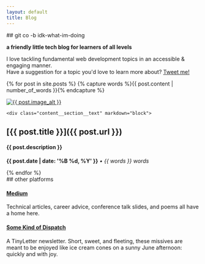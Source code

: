```yaml
---
layout: default
title: Blog
---
```

<div class="align-center" markdown="block">
## git co -b idk-what-im-doing

__a friendly little tech blog for learners of all levels__

I love tackling fundamental web development topics in an accessible & engaging manner.
<br>
Have a suggestion for a topic you'd love to learn more about? [Tweet me!](https://twitter.com/mariechatfield)
</div>

{% for post in site.posts %}
  {% capture words %}{{ post.content | number_of_words }}{% endcapture %}

  <div class="content__section">
    <div class="content__section__media">
      <a href="{{ post.url }}">
        <img class="content__section__image" src="{{ post.image }}" alt="{{ post.image_alt }}">
        </a>
    </div>

    <div class="content__section__text" markdown="block">
## [{{ post.title }}]({{ post.url }})
#### {{ post.description }}
__{{ post.date | date: '%B %d, %Y'  }}__
_&#8226; {{ words }} words_
</div>
  </div>
{% endfor %}

<div class="spacer--xl"></div>

<div class="align-center" markdown="block">
## other platforms

#### [Medium](https://medium.com/@mariechatfield)

Technical articles, career advice, conference talk slides, and poems all have a home here.

#### [Some Kind of Dispatch](http://tinyletter.com/mariechatfield)

A TinyLetter newsletter. Short, sweet, and fleeting, these missives are meant to be enjoyed like ice cream cones on a sunny June afternoon: quickly and with joy.